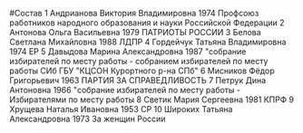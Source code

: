 #Состав
1 Андрианова Виктория Владимировна 1974 Профсоюз работников народного образования и науки Российской Федерации
2 Антонова Ольга Васильевна 1979 ПАТРИОТЫ РОССИИ
3 Белова Светлана Михайловна 1988 ЛДПР
4 Гордейчук Татьяна Владимировна 1974 ЕР
5 Давыдова Марина Александровна 1987 \"собрание избирателей по месту работы - собранием избирателей по месту работы СИб ГБУ \"КЦСОН Курортного р-на СПб\"
6 Мисников Фёдор Григорьевич 1963 ПАРТИЯ ЗА СПРАВЕДЛИВОСТЬ
7 Петрук Дина Антоновна 1966 \"собрание избирателей по месту работы - Избирателями по месту работы
8 Светик Мария Сергеевна 1981 КПРФ
9 Хрущева Наталья Ивановна 1953 СР
10 Широких Татьяна Александровна 1973 За женщин России
